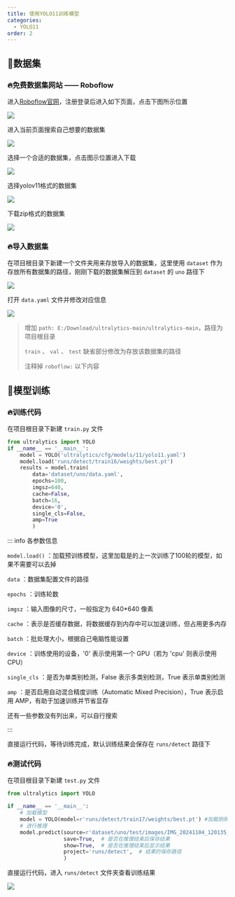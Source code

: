 ```yaml
---
title: 使用YOLO11训练模型
categories:
  - YOLO11
order: 2
---
```


## 📌数据集

### 🔥免费数据集网站 —— Roboflow

进入[Roboflow官网](https://roboflow.com/)，注册登录后进入如下页面，点击下图所示位置

![](https://github.com/kef25055/Typoraimg/blob/main/blog/project/YOLO11/1.png?raw=true)

进入当前页面搜索自己想要的数据集

![](https://github.com/kef25055/Typoraimg/blob/main/blog/project/YOLO11/2.png?raw=true)

选择一个合适的数据集，点击图示位置进入下载

![](https://github.com/kef25055/Typoraimg/blob/main/blog/project/YOLO11/3.png?raw=true)

选择yolov11格式的数据集

![](https://github.com/kef25055/Typoraimg/blob/main/blog/project/YOLO11/4.png?raw=true)

下载zip格式的数据集

![](https://github.com/kef25055/Typoraimg/blob/main/blog/project/YOLO11/5.png?raw=true)

### 🔥导入数据集

在项目根目录下新建一个文件夹用来存放导入的数据集，这里使用 `dataset` 作为存放所有数据集的路径，刚刚下载的数据集解压到 `dataset` 的 `uno` 路径下

![](https://github.com/kef25055/Typoraimg/blob/main/blog/project/YOLO11/6.png?raw=true)

打开 `data.yaml` 文件并修改对应信息

![](https://github.com/kef25055/Typoraimg/blob/main/blog/project/YOLO11/7.png?raw=true)

> 增加 `path: E:/Download/ultralytics-main/ultralytics-main`，路径为项目根目录
>
> `train` 、 `val` 、 `test` 缺省部分修改为存放该数据集的路径
> 
> 注释掉 `roboflow:` 以下内容

## 📌模型训练

### 🔥训练代码

在项目根目录下新建 `train.py` 文件
```python
from ultralytics import YOLO
if __name__ == '__main__':
    model = YOLO('ultralytics/cfg/models/11/yolo11.yaml')
    model.load('runs/detect/train16/weights/best.pt')
    results = model.train(
        data='dataset/uno/data.yaml',
        epochs=100,
        imgsz=640,
        cache=False,
        batch=16,
        device='0',
        single_cls=False,
        amp=True
        )
```

::: info 各参数信息

`model.load()` ：加载预训练模型，这里加载是的上一次训练了100轮的模型，如果不需要可以去掉

`data` ：数据集配置文件的路径

`epochs` ：训练轮数

`imgsz` ：输入图像的尺寸，一般指定为 640*640 像素

`cache` ：表示是否缓存数据，将数据缓存到内存中可以加速训练，但占用更多内存

`batch` ：批处理大小，根据自己电脑性能设置

`device` ：训练使用的设备，'0' 表示使用第一个 GPU（若为 'cpu' 则表示使用 CPU）

`single_cls` ：是否为单类别检测，False 表示多类别检测，True 表示单类别检测

`amp` ：是否启用自动混合精度训练（Automatic Mixed Precision），True 表示启用 AMP，有助于加速训练并节省显存

还有一些参数没有列出来，可以自行搜索

:::

直接运行代码，等待训练完成，默认训练结果会保存在 `runs/detect` 路径下

### 🔥测试代码

在项目根目录下新建 `test.py` 文件
```python
from ultralytics import YOLO

if __name__ == '__main__':
    # 加载模型
    model = YOLO(model=r'runs/detect/train17/weights/best.pt') #加载刚刚训练完的模型
    # 进行推理
    model.predict(source=r'dataset/uno/test/images/IMG_20241104_120135_jpg.rf.1aa0dc9a8d69f838ea9e725080b5d2b8.jpg',  # source是要推理的图片路径这里使用数据集提供的图片
                  save=True,  # 是否在推理结束后保存结果
                  show=True,  # 是否在推理结束后显示结果
                  project='runs/detect',  # 结果的保存路径
                  )
```

直接运行代码，进入 `runs/detect` 文件夹查看训练结果

![](https://github.com/kef25055/Typoraimg/blob/main/blog/project/YOLO11/8.png?raw=true)